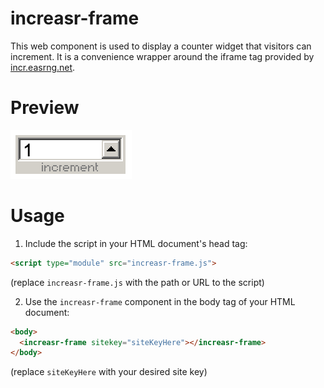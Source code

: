 # increasr-frame

This web component is used to display a counter widget that visitors can increment. It is a convenience wrapper around the iframe tag provided by [incr.easrng.net](https://incr.easrng.net).

# Preview

![component preview](/components/increasr/meta/preview.png)

# Usage

1. Include the script in your HTML document's head tag:

```html
<script type="module" src="increasr-frame.js">
```

(replace `increasr-frame.js` with the path or URL to the script)

2. Use the `increasr-frame` component in the body tag of your HTML document:

```html
<body>
  <increasr-frame sitekey="siteKeyHere"></increasr-frame>
</body>
```

(replace `siteKeyHere` with your desired site key)
